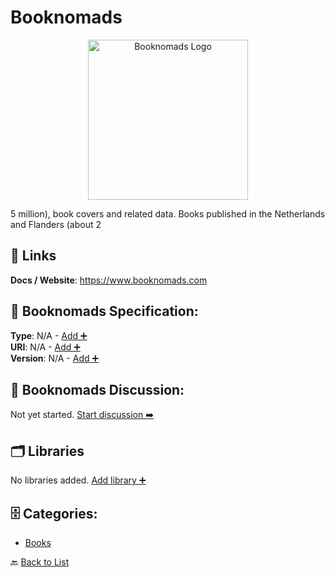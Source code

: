 # Booknomads
<p align="center">
    <img width="256" src="https://raw.githubusercontent.com/apis-list/apis-list/main/apis/booknomads/logo_256x256.png" alt="Booknomads Logo"/>
</p>
5 million), book covers and related data. Books published in the Netherlands and Flanders (about 2

##  🔗 Links
**Docs / Website**: https://www.booknomads.com

## 🧬 Booknomads Specification:
**Type**: N/A - [Add ➕](https://github.com/apis-list/apis-list/edit/main/apis.yaml#L2013)  
**URI**: N/A - [Add ➕](https://github.com/apis-list/apis-list/edit/main/apis.yaml#L2013)  
**Version**: N/A - [Add ➕](https://github.com/apis-list/apis-list/edit/main/apis.yaml#L2013)

## 💬 Booknomads Discussion:
Not yet started. [Start discussion ➡️](https://github.com/apis-list/apis-list/discussions/new)

## 🗂️ Libraries

No libraries added. [Add library ➕](https://github.com/apis-list/apis-list/edit/main/apis.yaml#L2013)    


## 🗄️ Categories:
- [Books](https://github.com/apis-list/apis-list#books-)

🔙  [Back to List](https://github.com/apis-list/apis-list)
